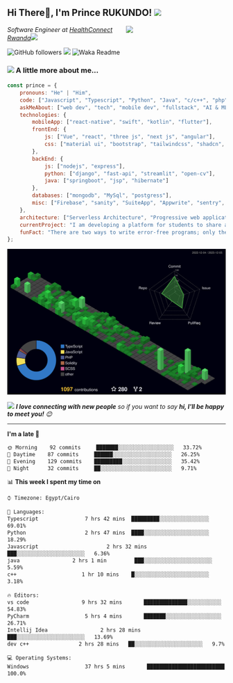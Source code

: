 <h2>Hi There👋, I'm Prince RUKUNDO! <img src="https://media.giphy.com/media/12oufCB0MyZ1Go/giphy.gif" width="50"></h2>
<img align='right' src="https://media.giphy.com/media/M9gbBd9nbDrOTu1Mqx/giphy.gif" width="230">
<p><em>Software Engineer at <a href="#">HealthConnect Rwanda</a><img src="https://media.giphy.com/media/WUlplcMpOCEmTGBtBW/giphy.gif" width="30"> 
</em></p>

![GitHub followers](https://img.shields.io/github/followers/rukundo-prince?label=Follow&style=social)
![](https://visitor-badge.glitch.me/badge?page_id=anmol098.anmol098)
![Waka Readme](https://github.com/anmol098/anmol098/workflows/Waka%20Readme/badge.svg)


### <img src="https://media.giphy.com/media/VgCDAzcKvsR6OM0uWg/giphy.gif" width="50"> A little more about me...  

```javascript
const prince = {
    pronouns: "He" | "Him",
    code: ["Javascript", "Typescript", "Python", "Java", "c/c++", "php", "c#"],
    askMeAbout: ["web dev", "tech", "mobile dev", "fullstack", "AI & ML", "Devops", "AR & VR"],
    technologies: {
        mobileApp: ["react-native", "swift", "kotlin", "flutter"],
        frontEnd: {
            js: ["Vue", "react", "three js", "next js", "angular"],
            css: ["material ui", "bootstrap", "tailwindcss", "shadcn", "chakra ui", "daisy ui", "scss"]
        },
        backEnd: {
            js: ["nodejs", "express"],
            python: ["django", "fast-api", "streamlit", "open-cv"],
            java: ["springboot", "jsp", "hibernate"]
        },
        databases: ["mongodb", "MySql", "postgress"],
        misc: ["Firebase", "sanity", "SuiteApp", "Appwrite", "sentry", "clerk", "upstash", "arcjet"]
    },
    architecture: ["Serverless Architecture", "Progressive web applications", "Single page applications"],
    currentProject: "I am developing a platform for students to share and showcase their projects and promote collaboration
    funFact: "There are two ways to write error-free programs; only the third one works"
};
```

<img src="./profile-3d-contrib/profile-night-green.svg"/>

<img src="https://media.giphy.com/media/LnQjpWaON8nhr21vNW/giphy.gif" width="60"> <em><b>I love connecting with new people</b> so if you want to say <b>hi, I'll be happy to meet you!</b> 😊</em>

---
<!--START_SECTION:waka-->
**I'm a late 🐤** 

```text
🌞 Morning    92 commits     ███████░░░░░░░░░░░░░░░░░░   33.72% 
🌆 Daytime    87 commits     ██████░░░░░░░░░░░░░░░░░░░   26.25% 
🌃 Evening    129 commits    █████████░░░░░░░░░░░░░░░░   35.42% 
🌙 Night      32 commits     ██░░░░░░░░░░░░░░░░░░░░░░░   9.71%

```


📊 **This week I spent my time on** 

```text
⌚︎ Timezone: Egypt/Cairo

💬 Languages: 
Typescript               7 hrs 42 mins  █████████░░░░░░░░░░░░░░░░   69.01% 
Python                   2 hrs 47 mins  ████░░░░░░░░░░░░░░░░░░░░░   18.29% 
Javascript                      2 hrs 32 mins  ███░░░░░░░░░░░░░░░░░░░░░░   6.36% 
java                 2 hrs 1 min         ███░░░░░░░░░░░░░░░░░░░░░░   5.59% 
c++                     1 hr 10 mins    █░░░░░░░░░░░░░░░░░░░░░░░░   3.18%

🔥 Editors: 
vs code                 9 hrs 32 mins       ██████████████░░░░░░░░░░░   54.83% 
PyCharm                  5 hrs 4 mins       ███████░░░░░░░░░░░░░░░░░░   26.71% 
Intellij Idea                 2 hrs 28 mins       ███░░░░░░░░░░░░░░░░░░░░░░   13.69%
dev c++                2 hrs 28 mins   ██░░░░░░░░░░░░░░░░░░░░░░   9.7%

💻 Operating Systems: 
Windows                  37 hrs 5 mins       █████████████████████████   100.0%

```
<!--END_SECTION:waka-->

